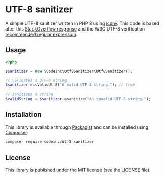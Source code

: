 # UTF-8 sanitizer

A simple UTF-8 sanitizer written in PHP 8 using [iconv](https://www.php.net/manual/fr/book.iconv.php). This code is based after this [StackOverflow response](https://stackoverflow.com/a/1523574/1839947) and the W3C UTF-8 verification [recommended regular expression](https://www.w3.org/International/questions/qa-forms-utf-8.en).  

## Usage
```php
<?php

$sanitizer = new \CodeInc\Utf8Sanitizer\Utf8Sanitizer();

// validates a UTF-8 string
$sanitizer->isValidUtf8("A valid UTF-8 string."); // true

// sanitizes a string 
$validString = $sanitizer->sanitize("An invalid UTF-8 string.");
```


## Installation
This library is available through [Packagist](https://packagist.org/packages/codeinc/utf8-sanitizer) and can be installed using [Composer](https://getcomposer.org/):

```bash
composer require codeinc/utf8-sanitizer
```


## License
This library is published under the MIT license (see the [LICENSE](LICENSE) file). 
